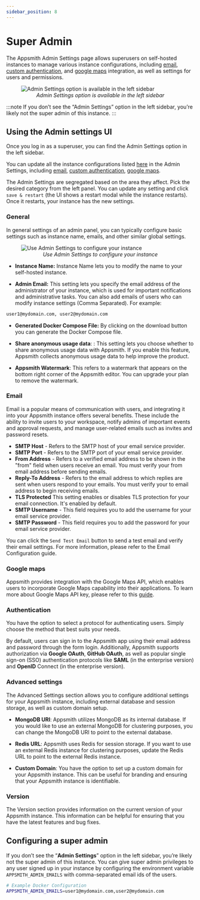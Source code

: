 ```yaml
---
sidebar_position: 8
---
```

# Super Admin


The Appsmith Admin Settings page allows superusers on self-hosted instances to manage various instance configurations, including [email](email/), [custom authentication](authentication/), and [google maps](google-maps/) integration, as well as settings for users and permissions.


<figure>
  <img src="/img/admin-super.png" style= {{width:"700px", height:"auto"}} alt="Admin Settings option is available in the left sidebar"/>
  <figcaption align = "center"><i>Admin Settings option is available in the left sidebar</i></figcaption>
</figure>

:::note
If you don’t see the “Admin Settings” option in the left sidebar, you’re likely not the super admin of this instance. 
:::
## Using the Admin settings UI

Once you log in as a superuser, you can find the Admin Settings option in the left sidebar.





You can update all the instance configurations listed [here](./) in the Admin Settings, including [email](email/), [custom authentication](authentication/), [google maps](google-maps/).



The Admin Settings are segregated based on the area they affect. Pick the desired category from the left panel. You can update any setting and click `save & restart` (the UI shows a restart 
modal while the instance restarts). Once it restarts, your instance has the new settings.


### General

In general settings of an admin panel, you can typically configure basic settings such as instance name, emails, and other similar global settings.


<figure>
  <img src="/img/super-admin-1.png" style= {{width:"700px", height:"auto"}} alt="Use Admin Settings to configure your instance"/>
  <figcaption align = "center"><i>Use Admin Settings to configure your instance</i></figcaption>
</figure>

* **Instance Name:** Instance Name lets you to modify the name to your self-hosted instance.

* **Admin Email:** This setting lets you specify the email address of the administrator of your instance, which is used for important notifications and administrative tasks. You can also add emails of users who can modify instance settings (Comma Separated). For example:

```sql
user1@mydomain.com, user2@mydomain.com
```


* **Generated Docker Compose File:** By clicking on the download button you can generate the Docker Compose file. 

* **Share anonymous usage data**: : This setting lets you choose whether to share anonymous usage data with Appsmith. If you enable this feature, Appsmith collects anonymous usage data to help improve the product.

* **Appsmith Watermark**: This refers to a watermark that appears on the bottom right corner of the Appsmith editor. You can upgrade your plan to remove the watermark.

### Email

Email is a popular means of communication with users, and integrating it into your Appsmith instance offers several benefits. These include the ability to invite users to your workspace, notify admins of important events and approval requests, and manage user-related emails such as invites and password resets.

* **SMTP Host** - Refers to the SMTP host of your email service provider.
* **SMTP Port** - Refers to the SMTP port of your email service provider.
* **From Address** - Refers to a verified email address to be shown in the "from" field when users receive an email. You must verify your from email address before sending emails.
* **Reply-To Address** - Refers to the email address to which replies are sent when users respond to your emails. You must verify your to email address to begin receiving emails.
* **TLS Protected** This setting enables or disables TLS protection for your email connection. It's enabled by default.
* **SMTP Username** - This field requires you to add the username for your email service provider.
* **SMTP Password** - This field requires you to add the password for your email service provider.

You can click the `Send Test Email` button to send a test email and verify their email settings. For more information, please refer to the Email Configuration guide.




### Google maps

Appsmith provides integration with the Google Maps API, which enables users to incorporate Google Maps capability into their applications. To learn more about Google Maps API key, please refer to this [guide](/getting-started/setup/instance-configuration/google-maps).



### Authentication
You have the option to select a protocol for authenticating users. Simply choose the method that best suits your needs.

By default, users can sign in to the Appsmith app using their email address and password through the form login. Additionally, Appsmith supports authorization via **Google OAuth**, **GitHub OAuth**, as well as popular single sign-on (SSO) authentication protocols like **SAML** (in the enterprise version) and **OpenID** Connect (in the enterprise version).


### Advanced settings
The Advanced Settings section allows you to configure additional settings for your Appsmith instance, including external database and session storage, as well as custom domain setup.

* **MongoDB URI**: Appsmith utilizes MongoDB as its internal database. If you would like to use an external MongoDB for clustering purposes, you can change the MongoDB URI to point to the external database.

* **Redis URL**: Appsmith uses Redis for session storage. If you want to use an external Redis instance for clustering purposes, update the Redis URL to point to the external Redis instance.

* **Custom Domain**: You have the option to set up a custom domain for your Appsmith instance. This can be useful for branding and ensuring that your Appsmith instance is identifiable.

### Version
The Version section provides information on the current version of your Appsmith instance. This information can be helpful for ensuring that you have the latest features and bug fixes.

## Configuring a super admin

If you don’t see the “**Admin Settings**” option in the left sidebar, you’re likely not the super admin of this instance. You can give super admin privileges to any user signed up in your instance by configuring the environment variable `APPSMITH_ADMIN_EMAILS` with comma-separated email ids of the users.

```bash
# Example Docker Configuration
APPSMITH_ADMIN_EMAILS=user1@mydomain.com,user2@mydomain.com
```
